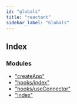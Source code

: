 ```yaml
---
id: "globals"
title: "reactant"
sidebar_label: "Globals"
---
```


## Index

### Modules

* ["createApp"](modules/_createapp_.md)
* ["hooks/index"](modules/_hooks_index_.md)
* ["hooks/useConnector"](modules/_hooks_useconnector_.md)
* ["index"](modules/_index_.md)
